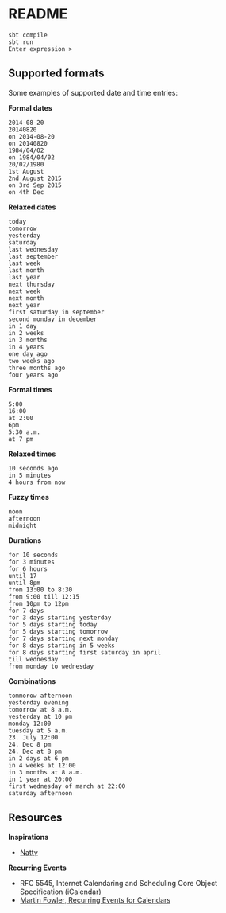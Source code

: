 # README

```
sbt compile
sbt run
Enter expression >
```

## Supported formats

Some examples of supported date and time entries:

**Formal dates**

```
2014-08-20
20140820
on 2014-08-20
on 20140820
1984/04/02
on 1984/04/02
20/02/1980
1st August
2nd August 2015
on 3rd Sep 2015
on 4th Dec
```

**Relaxed dates**

```
today
tomorrow
yesterday
saturday
last wednesday
last september
last week
last month
last year
next thursday
next week
next month
next year
first saturday in september
second monday in december
in 1 day
in 2 weeks
in 3 months
in 4 years
one day ago
two weeks ago
three months ago
four years ago
```

**Formal times**

```
5:00
16:00
at 2:00
6pm
5:30 a.m.
at 7 pm
```

**Relaxed times**

```
10 seconds ago
in 5 minutes
4 hours from now
```

**Fuzzy times**

```
noon
afternoon
midnight
```

**Durations**

```
for 10 seconds
for 3 minutes
for 6 hours
until 17
until 8pm
from 13:00 to 8:30
from 9:00 till 12:15
from 10pm to 12pm
for 7 days
for 3 days starting yesterday
for 5 days starting today
for 5 days starting tomorrow
for 7 days starting next monday
for 8 days starting in 5 weeks
for 8 days starting first saturday in april
till wednesday
from monday to wednesday
```

**Combinations**

```
tommorow afternoon
yesterday evening
tomorrow at 8 a.m.
yesterday at 10 pm
monday 12:00
tuesday at 5 a.m.
23. July 12:00
24. Dec 8 pm
24. Dec at 8 pm
in 2 days at 6 pm
in 4 weeks at 12:00
in 3 months at 8 a.m.
in 1 year at 20:00
first wednesday of march at 22:00
saturday afternoon
```

## Resources

**Inspirations**

- [Natty](http://natty.joestelmach.com/)

**Recurring Events**

- RFC 5545, Internet Calendaring and Scheduling Core Object Specification (iCalendar)
- [Martin Fowler, Recurring Events for Calendars ](http://martinfowler.com/apsupp/recurring.pdf)

